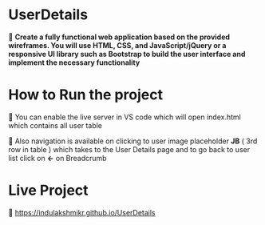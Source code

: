 # UserDetails
 
🎯 **Create a fully functional web application based on the provided wireframes. You will use HTML, CSS, and JavaScript/jQuery or a responsive UI library such as Bootstrap to build the user interface and implement the necessary functionality**

# How to Run the project
📌 You can enable the live server in VS code which will open index.html which contains all user table

🧭 Also navigation is available on clicking to user image placeholder **JB**  ( 3rd row in table ) which takes to the User Details page and to go back to user list click on **&leftarrow;** on Breadcrumb

# Live Project

🔗 https://indulakshmikr.github.io/UserDetails
